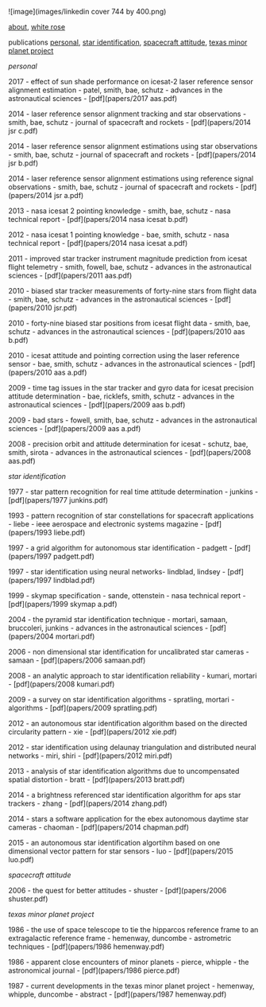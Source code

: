 ![image](images/linkedin cover 744 by 400.png)

[about](http://starid.org/about), [white rose](https://en.wikipedia.org/wiki/White_Rose)

publications [personal](#anchor1), [star identification](#anchor2), [spacecraft attitude](#anchor3), [texas minor planet project](#anchor4)

<a name="anchor1"/>*personal*

2017 - effect of sun shade performance on icesat-2 laser reference sensor alignment estimation - patel, smith, bae, schutz - advances in the astronautical sciences - [pdf](papers/2017 aas.pdf)

2014 - laser reference sensor alignment tracking and star observations - smith, bae, schutz - journal of spacecraft and rockets - [pdf](papers/2014 jsr c.pdf)

2014 - laser reference sensor alignment estimations using star observations - smith, bae, schutz - journal of spacecraft and rockets - [pdf](papers/2014 jsr b.pdf)

2014 - laser reference sensor alignment estimations using reference signal observations - smith, bae, schutz - journal of spacecraft and rockets - [pdf](papers/2014 jsr a.pdf)

2013 - nasa icesat 2 pointing knowledge - smith, bae, schutz - nasa technical report - [pdf](papers/2014 nasa icesat b.pdf)

2012 - nasa icesat 1 pointing knowledge - bae, smith, schutz - nasa technical report - [pdf](papers/2014 nasa icesat a.pdf)

2011 - improved star tracker instrument magnitude prediction from icesat flight telemetry - smith, fowell, bae, schutz - advances in the astronautical sciences - [pdf](papers/2011 aas.pdf)

2010 - biased star tracker measurements of forty-nine stars from flight data - smith, bae, schutz - advances in the astronautical sciences - [pdf](papers/2010 jsr.pdf)

2010 - forty-nine biased star positions from icesat flight data - smith, bae, schutz - advances in the astronautical sciences - [pdf](papers/2010 aas b.pdf)

2010 - icesat attitude and pointing correction using the laser reference sensor - bae, smith, schutz - advances in the astronautical sciences - [pdf](papers/2010 aas a.pdf)

2009 - time tag issues in the star tracker and gyro data for icesat precision attitude determination - bae, ricklefs, smith, schutz - advances in the astronautical sciences - [pdf](papers/2009 aas b.pdf)

2009 - bad stars  - fowell, smith, bae, schutz - advances in the astronautical sciences - [pdf](papers/2009 aas a.pdf)

2008 - precision orbit and attitude determination for icesat - schutz, bae, smith, sirota - advances in the astronautical sciences - [pdf](papers/2008 aas.pdf)

<a name="anchor2"/>*star identification*

1977 - star pattern recognition for real time attitude determination - junkins - [pdf](papers/1977 junkins.pdf)

1993 - pattern recognition of star constellations for spacecraft applications - liebe - ieee aerospace and electronic systems magazine - [pdf](papers/1993 liebe.pdf)

1997 - a grid algorithm for autonomous star identification - padgett - [pdf](papers/1997 padgett.pdf)

1997 - star identification using neural networks- lindblad, lindsey - [pdf](papers/1997 lindblad.pdf)

1999 - skymap specification - sande, ottenstein - nasa technical report - [pdf](papers/1999 skymap a.pdf)

2004 - the pyramid star identification technique - mortari, samaan, bruccoleri, junkins - advances in the astronautical sciences - [pdf](papers/2004 mortari.pdf)

2006 - non dimensional star identification for uncalibrated star cameras - samaan - [pdf](papers/2006 samaan.pdf)

2008 - an analytic approach to star identification reliability - kumari, mortari - [pdf](papers/2008 kumari.pdf)

2009 - a survey on star identification algorithms - spratling, mortari - algorithms - [pdf](papers/2009 spratling.pdf)

2012 - an autonomous star identification algorithm based on the directed circularity pattern - xie - [pdf](papers/2012 xie.pdf)

2012 - star identification using delaunay triangulation and distributed neural networks - miri, shiri - [pdf](papers/2012 miri.pdf)

2013 - analysis of star identification algorithms due to uncompensated spatial distortion - bratt - [pdf](papers/2013 bratt.pdf)

2014 - a brightness referenced star identification algorithm for aps star trackers - zhang - [pdf](papers/2014 zhang.pdf)

2014 - stars a software application for the ebex autonomous daytime star cameras - chaoman - [pdf](papers/2014 chapman.pdf)

2015 - an autonomous star identification algortihm based on one dimensional vector pattern for star sensors - luo - [pdf](papers/2015 luo.pdf)

<a name="anchor3"/>*spacecraft attitude*

2006 - the quest for better attitudes - shuster - [pdf](papers/2006 shuster.pdf)

<a name="anchor4"/>*texas minor planet project*

1986 - the use of space telescope to tie the hipparcos reference frame to an extragalactic reference frame - hemenway, duncombe - astrometric techniques - [pdf](papers/1986 hemenway.pdf)

1986 - apparent close encounters of minor planets - pierce, whipple - the astronomical journal - [pdf](papers/1986 pierce.pdf)

1987 - current developments in the texas minor planet project - hemenway, whipple, duncombe - abstract - [pdf](papers/1987 hemenway.pdf)
